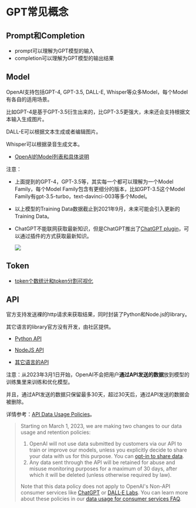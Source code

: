 # GPT常见概念

## Prompt和Completion

* prompt可以理解为GPT模型的输入
* completion可以理解为GPT模型的输出结果

## Model

OpenAI支持包括GPT-4, GPT-3.5, DALL-E, Whisper等众多Model，每个Model有各自的适用场景。

比如GPT-4是基于GPT-3.5衍生出来的，比GPT-3.5更强大，未来还会支持根据文本输入生成图片。

DALL-E可以根据文本生成或者编辑图片。

Whisper可以根据录音生成文本。

* [OpenAI的Model列表和具体说明](https://platform.openai.com/docs/models)

注意：

* 上面提到的GPT-4，GPT-3.5等，其实每一个都可以理解为一个Model Family，每个Model Family包含有更细分的版本，比如GPT-3.5这个Model Family有gpt-3.5-turbo，text-davinci-003等多个Model。

* 以上模型的Training Data数据截止到2021年9月，未来可能会引入更新的Training Data。

* ChatGPT不能联网获取最新知识，但是ChatGPT推出了[ChatGPT plugin](https://openai.com/blog/chatgpt-plugins)，可以通过插件的方式获取最新知识。

  ![](/Users/zhangjincheng/Desktop/zhangjincheng/github/gpt-tutorial/lecture02_1.png)

## Token

* [token个数统计和token分割可视化](https://platform.openai.com/tokenizer)

## API

官方支持发送裸的http请求来获取结果，同时封装了Python和Node.js的library。

其它语言的library官方没有开发，由社区提供。

* [Python API](https://github.com/openai/openai-python)

* [NodeJS API](https://github.com/openai/openai-node)

* [其它语言的API](https://platform.openai.com/docs/libraries)

注意：从2023年3月1日开始，OpenAI不会把用户**通过API发送的数据**放到模型的训练集里来训练和优化模型。

并且，通过API发送的数据只保留最多30天，超过30天后，通过API发送的数据会被删除。

详情参考：[API Data Usage Policies](https://openai.com/policies/api-data-usage-policies)。

> Starting on March 1, 2023, we are making two changes to our data usage and retention policies:
>
> 1. OpenAI will not use data submitted by customers via our API to train or improve our models, unless you explicitly decide to share your data with us for this purpose. You can [opt-in to share data](https://docs.google.com/forms/d/e/1FAIpQLSevgtKyiSWIOj6CV6XWBHl1daPZSOcIWzcUYUXQ1xttjBgDpA/viewform).
> 2. Any data sent through the API will be retained for abuse and misuse monitoring purposes for a maximum of 30 days, after which it will be deleted (unless otherwise required by law).
>
> Note that this data policy does not apply to OpenAI's Non-API consumer services like [ChatGPT](https://chat.openai.com/) or [DALL·E Labs](https://labs.openai.com/). You can learn more about these policies in our [data usage for consumer services FAQ](https://help.openai.com/en/articles/7039943-data-usage-for-consumer-services-faq).




